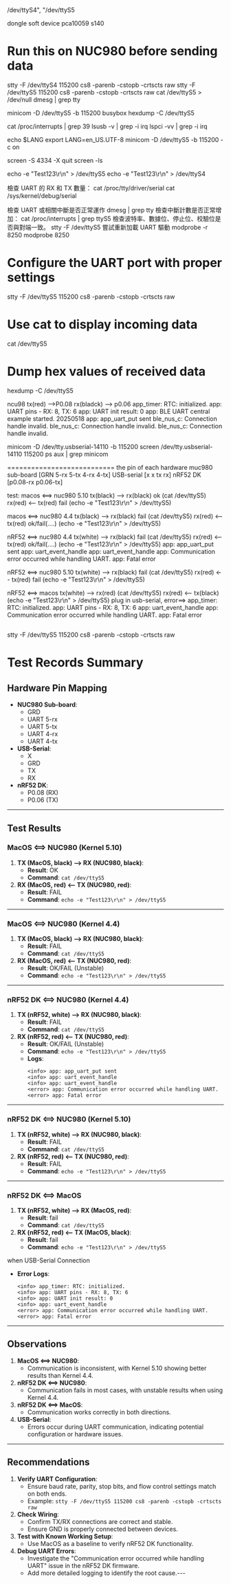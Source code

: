 /dev/ttyS4", "/dev/ttyS5

dongle soft device pca10059 s140

# Run this on NUC980 before sending data
stty -F /dev/ttyS4 115200 cs8 -parenb -cstopb -crtscts raw
stty -F /dev/ttyS5 115200 cs8 -parenb -cstopb -crtscts raw
cat /dev/ttyS5 > /dev/null
dmesg | grep tty

minicom -D /dev/ttyS5 -b 115200
busybox hexdump -C /dev/ttyS5

cat /proc/interrupts | grep 39
lsusb -v | grep -i irq
lspci -vv | grep -i irq

echo $LANG
export LANG=en_US.UTF-8
minicom -D /dev/ttyS5 -b 115200 -c on

screen -S 4334 -X quit
screen -ls            


echo -e "Test123\r\n" > /dev/ttyS5
echo -e "Test123\r\n" > /dev/ttyS4

檢查 UART 的 RX 和 TX 數量：
cat /proc/tty/driver/serial 
cat /sys/kernel/debug/serial

檢查 UART 或相關中斷是否正常運作
dmesg | grep tty
檢查中斷計數是否正常增加：
cat /proc/interrupts | grep ttyS5
檢查波特率、數據位、停止位、校驗位是否與對端一致。
stty -F /dev/ttyS5
嘗試重新加載 UART 驅動
modprobe -r 8250
modprobe 8250

# Configure the UART port with proper settings
stty -F /dev/ttyS5 115200 cs8 -parenb -cstopb -crtscts raw
# Use cat to display incoming data
cat /dev/ttyS5
# Dump hex values of received data
hexdump -C /dev/ttyS5

ncu98 tx(red) -->P0.08
rx(bladck) --> p0.06
<info> app_timer: RTC: initialized.
<info> app: UART pins - RX: 8, TX: 6
<info> app: UART init result: 0
<info> app: BLE UART central example started. 20250518
<info> app: app_uart_put sent
<warning> ble_nus_c: Connection handle invalid.
<warning> ble_nus_c: Connection handle invalid.
<warning> ble_nus_c: Connection handle invalid.


minicom -D /dev/tty.usbserial-14110 -b 115200
screen /dev/tty.usbserial-14110 115200
ps aux | grep minicom



===========================
the pin of each hardware
muc980 sub-board [GRN 5-rx 5-tx 4-rx 4-tx]
USB-serial [x x tx rx]
nRF52 DK [p0.08-rx p0.06-tx]

test:
macos <==> nuc980 5.10
tx(black) -->  rx(black) ok (cat /dev/ttyS5)
rx(red)  <--   tx(red) fail (echo -e "Test123\r\n" > /dev/ttyS5)

macos <==> nuc980 4.4
tx(black) -->  rx(black) fail (cat /dev/ttyS5)
rx(red)  <--   tx(red) ok/fail(....) (echo -e "Test123\r\n" > /dev/ttyS5)


nRF52 <==> nuc980 4.4
tx(white) -->  rx(black) fail (cat /dev/ttyS5)
rx(red)  <--   tx(red) ok/fail(....) (echo -e "Test123\r\n" > /dev/ttyS5)
<info> app: app_uart_put sent
<info> app: uart_event_handle
<info> app: uart_event_handle
<error> app: Communication error occurred while handling UART.
<error> app: Fatal error

nRF52 <==> nuc980 5.10
tx(white) -->  rx(black) fail (cat /dev/ttyS5)
rx(red)  <--   tx(red) fail (echo -e "Test123\r\n" > /dev/ttyS5)

nRF52 <==> macos
tx(white) -->  rx(red)  (cat /dev/ttyS5)
rx(red)  <--   tx(black) (echo -e "Test123\r\n" > /dev/ttyS5)
plug in usb-serial, error==>
<info> app_timer: RTC: initialized.
<info> app: UART pins - RX: 8, TX: 6
<info> app: uart_event_handle
<error> app: Communication error occurred while handling UART.
<error> app: Fatal error


##
stty -F /dev/ttyS5 115200 cs8 -parenb -cstopb -crtscts raw


# Test Records Summary

## Hardware Pin Mapping
- **NUC980 Sub-board**:
  - GRD
  - UART 5-rx
  - UART 5-tx
  - UART 4-rx
  - UART 4-tx
- **USB-Serial**:
  - X
  - GRD
  - TX
  - RX
- **nRF52 DK**:
  - P0.08 (RX)
  - P0.06 (TX)

---

## Test Results

### **MacOS <==> NUC980 (Kernel 5.10)**
1. **TX (MacOS, black) --> RX (NUC980, black)**:
   - **Result**: OK
   - **Command**: `cat /dev/ttyS5`
2. **RX (MacOS, red) <-- TX (NUC980, red)**:
   - **Result**: FAIL
   - **Command**: `echo -e "Test123\r\n" > /dev/ttyS5`

---

### **MacOS <==> NUC980 (Kernel 4.4)**
1. **TX (MacOS, black) --> RX (NUC980, black)**:
   - **Result**: FAIL
   - **Command**: `cat /dev/ttyS5`
2. **RX (MacOS, red) <-- TX (NUC980, red)**:
   - **Result**: OK/FAIL (Unstable)
   - **Command**: `echo -e "Test123\r\n" > /dev/ttyS5`

---

### **nRF52 DK <==> NUC980 (Kernel 4.4)**
1. **TX (nRF52, white) --> RX (NUC980, black)**:
   - **Result**: FAIL
   - **Command**: `cat /dev/ttyS5`
2. **RX (nRF52, red) <-- TX (NUC980, red)**:
   - **Result**: OK/FAIL (Unstable)
   - **Command**: `echo -e "Test123\r\n" > /dev/ttyS5`
   - **Logs**:
     ```
     <info> app: app_uart_put sent
     <info> app: uart_event_handle
     <info> app: uart_event_handle
     <error> app: Communication error occurred while handling UART.
     <error> app: Fatal error
     ```

---

### **nRF52 DK <==> NUC980 (Kernel 5.10)**
1. **TX (nRF52, white) --> RX (NUC980, black)**:
   - **Result**: FAIL
   - **Command**: `cat /dev/ttyS5`
2. **RX (nRF52, red) <-- TX (NUC980, red)**:
   - **Result**: FAIL
   - **Command**: `echo -e "Test123\r\n" > /dev/ttyS5`

---

### **nRF52 DK <==> MacOS**
1. **TX (nRF52, white) --> RX (MacOS, red)**:
   - **Result**: fail
   - **Command**: `cat /dev/ttyS5`
2. **RX (nRF52, red) <-- TX (MacOS, black)**:
   - **Result**: fail
   - **Command**: `echo -e "Test123\r\n" > /dev/ttyS5`

when USB-Serial Connection
- **Error Logs**:
  ```
  <info> app_timer: RTC: initialized.
  <info> app: UART pins - RX: 8, TX: 6
  <info> app: UART init result: 0
  <info> app: uart_event_handle
  <error> app: Communication error occurred while handling UART.
  <error> app: Fatal error
  ```

---

## Observations
1. **MacOS <==> NUC980**:
   - Communication is inconsistent, with Kernel 5.10 showing better results than Kernel 4.4.
2. **nRF52 DK <==> NUC980**:
   - Communication fails in most cases, with unstable results when using Kernel 4.4.
3. **nRF52 DK <==> MacOS**:
   - Communication works correctly in both directions.
4. **USB-Serial**:
   - Errors occur during UART communication, indicating potential configuration or hardware issues.

---

## Recommendations
1. **Verify UART Configuration**:
   - Ensure baud rate, parity, stop bits, and flow control settings match on both ends.
   - Example: `stty -F /dev/ttyS5 115200 cs8 -parenb -cstopb -crtscts raw`
2. **Check Wiring**:
   - Confirm TX/RX connections are correct and stable.
   - Ensure GND is properly connected between devices.
3. **Test with Known Working Setup**:
   - Use MacOS as a baseline to verify nRF52 DK functionality.
4. **Debug UART Errors**:
   - Investigate the "Communication error occurred while handling UART" issue in the nRF52 DK firmware.
   - Add more detailed logging to identify the root cause.---
